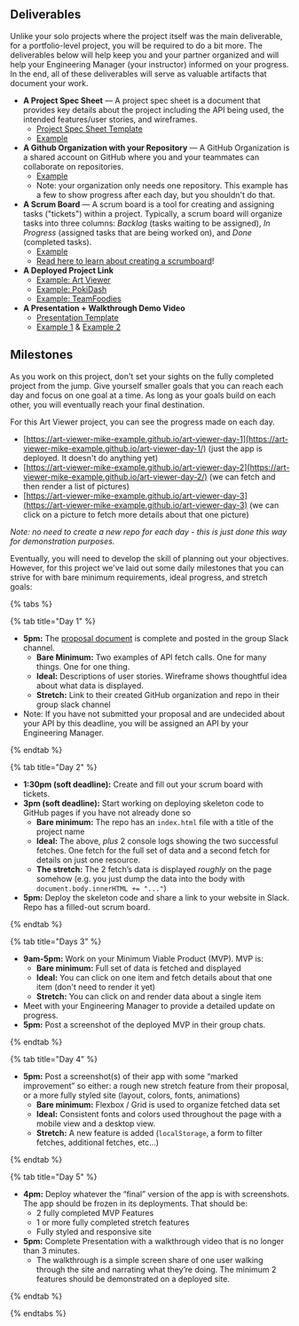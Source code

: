 ## Deliverables

Unlike your solo projects where the project itself was the main deliverable, for a portfolio-level project, you will be required to do a bit more. The deliverables below will help keep you and your partner organized and will help your Engineering Manager (your instructor) informed on your progress. In the end, all of these deliverables will serve as valuable artifacts that document your work.

* **A Project Spec Sheet** — A project spec sheet is a document that provides key details about the project including the API being used, the intended features/user stories, and wireframes. 
  * [Project Spec Sheet Template](https://docs.google.com/document/d/1gSM_RWRAP_EJGQ7pp58Pti6PXKQJ_YWx3uvC4iRQ1EI/edit) 
  * [Example](https://docs.google.com/document/d/1ekNpWx_LKCFGPQ74qijXTMRJJoq4sHJIB1mv9Mg8HHk/edit#heading=h.dwz367p60bre)
* **A Github Organization with your Repository** — A GitHub Organization is a shared account on GitHub where you and your teammates can collaborate on repositories.
  * [Example](https://github.com/Art-viewer-mike-example) 
  * Note: your organization only needs one repository. This example has a few to show progress after each day, but you shouldn't do that.
* **A Scrum Board** — A scrum board is a tool for creating and assigning tasks ("tickets") within a project. Typically, a scrum board will organize tasks into three columns: *Backlog* (tasks waiting to be assigned), *In Progress* (assigned tasks that are being worked on), and *Done* (completed tasks).
  * [Example](https://github.com/users/benspector-mls/projects/3/views/1?layout=board)
  * [Read here to learn about creating a scrumboard](../how-tos/how-to-create-scrumboard.md)!
* **A Deployed Project Link**
  * [Example: Art Viewer](https://art-viewer-mike-example.github.io/art-viewer-day-3/)
  * [Example: PokiDash](https://poki-dash.github.io/pokemon/)
  * [Example: TeamFoodies](https://teamfoodiesismaelepifania.github.io/TeamFoodies/)
* **A Presentation + Walkthrough Demo Video** 
  * [Presentation Template](https://docs.google.com/presentation/d/1NvzL4yUaVSNFlmNtG3shNdK4j0oW3Ll2zbq8gK2vrzQ/edit?usp=sharing)
  * [Example 1](https://docs.google.com/presentation/d/1SRZRr3ioL3TYyPTPFwVcayp4q47ia9I6NV9kFSUofxQ/edit#slide=id.g2b32ee03b40_0_717) & [Example 2](https://docs.google.com/presentation/d/1zyfnu7PDpf5E3Ff7FIUdqAyvMGiAzdh_06RHAau4nF4/edit#slide=id.g2b32ee03b40_0_717)

## Milestones

As you work on this project, don't set your sights on the fully completed project from the jump. Give yourself smaller goals that you can reach each day and focus on one goal at a time. As long as your goals build on each other, you will eventually reach your final destination.

For this Art Viewer project, you can see the progress made on each day.

* [https://art-viewer-mike-example.github.io/art-viewer-day-1](https://art-viewer-mike-example.github.io/art-viewer-day-1/) (just the app is deployed. It doesn't do anything yet)  
* [https://art-viewer-mike-example.github.io/art-viewer-day-2](https://art-viewer-mike-example.github.io/art-viewer-day-2/) (we can fetch and then render a list of pictures)  
* [https://art-viewer-mike-example.github.io/art-viewer-day-3](https://art-viewer-mike-example.github.io/art-viewer-day-3) (we can click on a picture to fetch more details about that one picture)

*Note: no need to create a new repo for each day - this is just done this way for demonstration purposes.*

Eventually, you will need to develop the skill of planning out your objectives. However, for this project we've laid out some daily milestones that you can strive for with bare minimum requirements, ideal progress, and stretch goals:

{% tabs %}

{% tab title="Day 1" %} 

- **5pm:** The [proposal document](https://docs.google.com/document/d/1gSM_RWRAP_EJGQ7pp58Pti6PXKQJ_YWx3uvC4iRQ1EI/edit) is complete and posted in the group Slack channel.   
  - **Bare Minimum:** Two examples of API fetch calls. One for many things. One for one thing.  
  - **Ideal:** Descriptions of user stories. Wireframe shows thoughtful idea about what data is displayed.  
  - **Stretch:** Link to their created GitHub organization and repo in their group slack channel  
- Note: If you have not submitted your proposal and are undecided about your API by this deadline, you will be assigned an API by your Engineering Manager.

{% endtab %}

{% tab title="Day 2" %} 

- **1:30pm (soft deadline):** Create and fill out your scrum board with tickets.  
- **3pm (soft deadline):** Start working on deploying skeleton code to GitHub pages if you have not already done so  
  - **Bare minimum:** The repo has an `index.html` file with a title of the project name  
  - **Ideal:** The above, *plus* 2 console logs showing the two successful fetches. One fetch for the full set of data and a second fetch for details on just one resource.  
  - **The stretch:** The 2 fetch’s data is displayed *roughly* on the page somehow (e.g. you just dump the data into the body with `document.body.innerHTML += "..."`)  
- **5pm:** Deploy the skeleton code and share a link to your website in Slack. Repo has a filled-out scrum board.

{% endtab %}

{% tab title="Days 3" %} 

- **9am-5pm:** Work on your Minimum Viable Product (MVP). MVP is:  
  - **Bare minimum:** Full set of data is fetched and displayed  
  - **Ideal:** You can click on one item and fetch details about that one item (don't need to render it yet)  
  - **Stretch:** You can click on and render data about a single item  
- Meet with your Engineering Manager to provide a detailed update on progress.  
- **5pm:** Post a screenshot of the deployed MVP in their group chats.	

{% endtab %}

{% tab title="Day 4" %} 

- **5pm:** Post a screenshot(s) of their app with some “marked improvement” so either: a rough new stretch feature from their proposal, or a more fully styled site (layout, colors, fonts, animations)  
  - **Bare minimum:** Flexbox / Grid is used to organize fetched data set  
  - **Ideal:** Consistent fonts and colors used throughout the page with a mobile view and a desktop view.  
  - **Stretch:** A new feature is added (`localStorage`, a form to filter fetches, additional fetches, etc…)

{% endtab %}

{% tab title="Day 5" %} 

- **4pm:** Deploy whatever the “final” version of the app is with screenshots. The app should be frozen in its deployments. That should be:   
  - 2 fully completed MVP Features   
  - 1 or more fully completed stretch features   
  - Fully styled and responsive site   
- **5pm:** Complete Presentation with a walkthrough video that is no longer than 3 minutes.   
  - The walkthrough is a simple screen share of one user walking through the site and narrating what they’re doing. The minimum 2 features should be demonstrated on a deployed site.

{% endtab %}

{% endtabs %} 